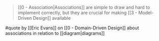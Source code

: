 > [[0 - Association|Associations]] are simple to draw and hard to implement correctly, but they are crucial for making [[3 - Model-Driven Design]] available

#quote by [[Eric Evans]] on [[0 - Domain-Driven Design]] about associations in relation to [[diagram|diagrams]]